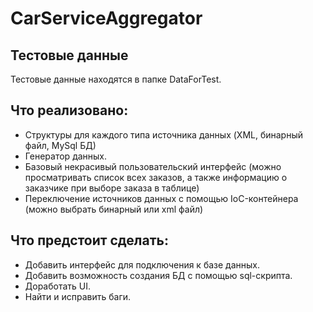 # CarServiceAggregator
## Тестовые данные 
Тестовые данные находятся в папке DataForTest.

## Что реализовано:
* Структуры для каждого типа источника данных (XML, бинарный файл, MySql БД)
* Генератор данных.
* Базовый некрасивый пользовательский интерфейс (можно просматривать список всех заказов, а также информацию о заказчике при выборе заказа в таблице)
* Переключение источников данных с помощью IoC-контейнера (можно выбрать бинарный или xml файл)

## Что предстоит сделать:
* Добавить интерфейс для подключения к базе данных.
* Добавить возможность создания БД с помощью sql-скрипта.
* Доработать UI.
* Найти и исправить баги.

